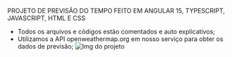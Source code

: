 PROJETO DE PREVISÃO DO TEMPO FEITO EM ANGULAR 15, TYPESCRIPT, JAVASCRIPT, HTML E CSS

- Todos os arquivos e códigos estão comentados e auto explicativos;
- Utilizamos a API openweathermap.org em nosso serviço para obter os dados de previsão;
![Img do projeto](https://github.com/user-attachments/assets/eeef8cd7-3f9d-4758-b307-f961369656c7)



